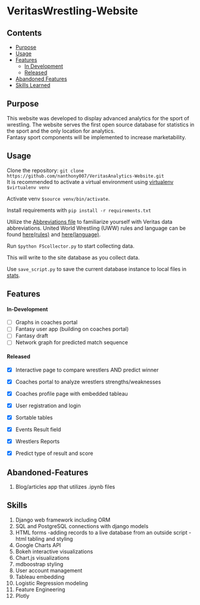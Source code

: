 # VeritasWrestling-Website
## Contents
- [Purpose](#Purpose)
- [Usage](#Usage)
- [Features](#Features)
  * [In Development](#In-Development)
  * [Released](#Released)
- [Abandoned Features](#Abandoned-Features)
- [Skills Learned](#Skills)

## Purpose
This website was developed to display advanced analytics for the sport of wrestling. 
The website serves the first open source database for statistics in the sport and the only location for analytics.  
Fantasy sport components will be implemented to increase marketability.

## Usage
Clone the repository: `git clone https://github.com/nanthony007/VeritasAnalytics-Website.git`  
It is recommended to activate a virtual environment using 
[virtualenv](https://virtualenv.pypa.io/en/latest/) `$virtualenv venv`  
  
Activate venv `$source venv/bin/activate`.

Install requirements with `pip install -r requirements.txt`  

Utilize the [Abbreviations file](collection/VWSabbreviations.xlsx)
to familiarize yourself with Veritas data abbreviations.
United World Wrestling (UWW) rules and language 
can be found [here(rules)](collection/uww_wrestling_rules.pdf) and [here(language)](collection/uww_basic_vocabulary.pdf).
  
Run `$python FScollector.py` to start collecting data. 

This will write to the site database as you collect data.  

Use `save_script.py` to save the current database instance to local files in [stats](collection/stats).

## Features
#### In-Development
- [ ] Graphs in coaches portal
- [ ] Fantasy user app (building on coaches portal)
- [ ] Fantasy draft
- [ ] Network graph for predicted match sequence

#### Released
- [x] Interactive page to compare wrestlers AND predict winner
- [x] Coaches portal to analyze wrestlers strengths/weaknesses
- [x] Coaches profile page with embedded tableau
- [x] User registration and login
- [x] Sortable tables
- [x] Events Result field
- [x] Wrestlers Reports
- [x] Predict type of result and score


## Abandoned-Features
1. Blog/articles app that utilizes .ipynb files

## Skills
1.  Django web framework including ORM
2.  SQL and PostgreSQL connections with django models
3.  HTML forms
    -adding records to a live database from an outside script
    -html tabling and styling
4. Google Charts API
5. Bokeh interactive visualizations
6. Chart.js visualizations
7. mdboostrap styling
8. User account management
9. Tableau embedding
10. Logistic Regression modeling
11. Feature Engineering
12. Plotly
